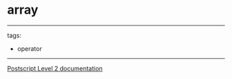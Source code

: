 # array

---
tags:

- operator

---

[Postscript Level 2 documentation](https://hepunx.rl.ac.uk/~adye/psdocs/ref/PSL2a.html#array)
